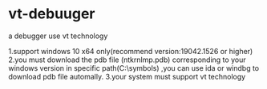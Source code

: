 # vt-debuuger
a debugger use vt technology

1.support windows 10 x64 only(recommend version:19042.1526 or higher)
2.you must download the pdb file (ntkrnlmp.pdb) corresponding to your windows version in specific path(C:\symbols) ,you can use ida or windbg to download pdb file automally.
3.your system must support vt technology
